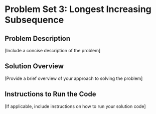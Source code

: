 # Problem Set 3: Longest Increasing Subsequence
## Problem Description
[Include a concise description of the problem]
## Solution Overview
[Provide a brief overview of your approach to solving the problem]
## Instructions to Run the Code
[If applicable, include instructions on how to run your solution code]
